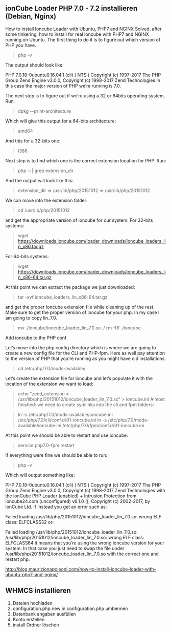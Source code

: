 ## ionCube Loader PHP 7.0 - 7.2 installieren (Debian, Nginx)

How to install Ioncube Loader with Ubuntu, PHP7 and NGINX
Solved, after some tinkering, how to install for real Ioncube with PHP7 and NGINX running on Ubuntu.
The first thing to do it is to figure out which version of PHP you have.

> php -v 

The output should look like:

PHP 7.0.18-0ubuntu0.16.04.1 (cli) ( NTS )
Copyright (c) 1997-2017 The PHP Group
Zend Engine v3.0.0, Copyright (c) 1998-2017 Zend Technologies
In this case the major version of PHP we’re running is 7.0.

The next step is to figure out if we’re using a 32 or 64bits operating system.
Run:

> dpkg --print-architecture

Which will give this output for a 64-bits architecture:

> amd64

And this for a 32-bits one:

> i386

Next step is to find which one is the correct extension location for PHP.
Run:

> php -i | grep extension_dir

And the output will look like this:

> extension_dir => /usr/lib/php/20151012 => /usr/lib/php/20151012

We can move into the extension folder:

> cd /usr/lib/php/20151012

and get the appropriate version of ioncube for our system:
For 32-bits systems:

> wget https://downloads.ioncube.com/loader_downloads/ioncube_loaders_lin_x86.tar.gz

For 64-bits systems:

> wget https://downloads.ioncube.com/loader_downloads/ioncube_loaders_lin_x86-64.tar.gz

At this point we can extract the package we just downloaded:

> tar -xvf ioncube_loaders_lin_x86-64.tar.gz

and get the proper Ioncube extension file while cleaning up of the rest.
Make sure to get the proper version of ioncube for your php. In my case I am going to copy lin_7.0.

> mv ./ioncube/ioncube_loader_lin_7.0.so ./
> rm -Rf ./ioncube

Add ioncube to the PHP conf

Let’s move into the php config directory which is where we are going to create a new config file for the CLI and PHP-fpm. Here as well pay attention to the version of PHP that you’re running as you might have old installations.

> cd /etc/php/7.0/mods-available/

Let’s create the extension file for ioncube and let’s populate it with the location of the extension we want to load:

> echo "zend_extension = /usr/lib/php/20151012/ioncube_loader_lin_7.0.so" > ioncube.ini
Almost finished: we need to create symlinks into the cli and fpm folders:

> ln -s /etc/php/7.0/mods-available/ioncube.ini /etc/php/7.0/cli/conf.d/01-ioncube.ini
> ln -s /etc/php/7.0/mods-available/ioncube.ini /etc/php/7.0/fpm/conf.d/01-ioncube.ini


At this point we should be able to restart and use ioncube:

> service php7.0-fpm restart

If everything were fine we should be able to run:

> php -v

Which will output something like:

PHP 7.0.18-0ubuntu0.16.04.1 (cli) ( NTS )
Copyright (c) 1997-2017 The PHP Group
Zend Engine v3.0.0, Copyright (c) 1998-2017 Zend Technologies
    with the ionCube PHP Loader (enabled) + Intrusion Protection from ioncube24.com (unconfigured) v6.1.0 (), Copyright (c) 2002-2017, by ionCube Ltd.
If instead you get an error such as:

Failed loading /usr/lib/php/20151012/ioncube_loader_lin_7.0.so: wrong ELF class: ELFCLASS32
or:

Failed loading /usr/lib/php/20151012/ioncube_loader_lin_7.0.so: /usr/lib/php/20151012/ioncube_loader_lin_7.0.so: wrong ELF class: ELFCLASS64
it means that you’re using the wrong ioncube version for your system. In that case you just need to swap the file under /usr/lib/php/20151012/ioncube_loader_lin_7.0.so with the correct one and restart php.

http://blog.maurizionapoleoni.com/how-to-install-ioncube-loader-with-ubuntu-php7-and-nginx/

## WHMCS installieren

1. Dateien hochladen
2. configuration.php.new in configuration.php umbennen
3. Datenbank angaben ausfüllen
4. Konto erstellen
5. install Ordner löschen